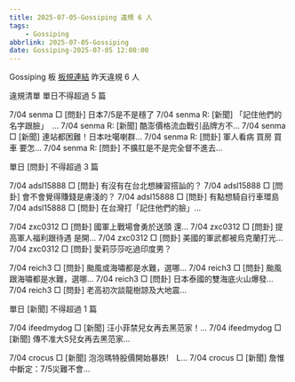 ```yaml
---
title: 2025-07-05-Gossiping 違規 6 人
tags:
    - Gossiping
abbrlink: 2025-07-05-Gossiping
date: Gossiping-2025-07-05 12:00:00
---
```

Gossiping 板 [板規連結](https://www.ptt.cc/bbs/Gossiping/M.1637425085.A.07D.html)
昨天違規 6 人
<!-- more -->

違規清單
單日不得超過 5 篇

7/04 senma □ [問卦] 日本7/5是不是穩了
7/04 senma R: [新聞] 「記住他們的名字跟臉」　…
7/04 senma R: [新聞] 酷澎價格流血戰引品牌方不…
7/04 senma □ [新聞] 連站都困難！日本吐噶喇群…
7/04 senma R: [問卦] 軍人看病 買房 買車 要怎…
7/04 senma R: [問卦] 不擴肛是不是完全督不進去…

單日 [問卦] 不得超過 3 篇

7/04 adsl15888 □ [問卦] 有沒有在台北想練習搭訕的？
7/04 adsl15888 □ [問卦] 會不會覺得賺錢是膚淺的？
7/04 adsl15888 □ [問卦] 有點想騎自行車環島
7/04 adsl15888 □ [問卦] 在台灣打「記住他們的臉」…

7/04 zxc0312 □ [問卦] 國軍上戰場會勇於送頭 還…
7/04 zxc0312 □ [問卦] 提高軍人福利跟待遇 是開…
7/04 zxc0312 □ [問卦] 美國的軍武都被烏克蘭打光…
7/04 zxc0312 □ [問卦] 愛莉莎莎吃過印度男？

7/04 reich3 □ [問卦] 颱風或海嘯都是水難，選哪…
7/04 reich3 □ [問卦] 颱風跟海嘯都是水難，選哪…
7/04 reich3 □ [問卦] 日本泰國的雙海底火山爆發…
7/04 reich3 □ [問卦] 老高初次談龍樹諒及大地震…

單日 [新聞] 不得超過 1 篇

7/04 ifeedmydog □ [新聞] 汪小菲禁兒女再去黑范家！…
7/04 ifeedmydog □ [新聞] 傳不准大S兒女再去黑范家…

7/04 crocus □ [新聞] 泡泡瑪特股價開始暴跌!　L…
7/04 crocus □ [新聞] 詹惟中斷定：7/5災難不會…
